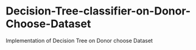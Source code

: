 # Decision-Tree-classifier-on-Donor-Choose-Dataset
Implementation of Decision Tree on Donor choose Dataset
